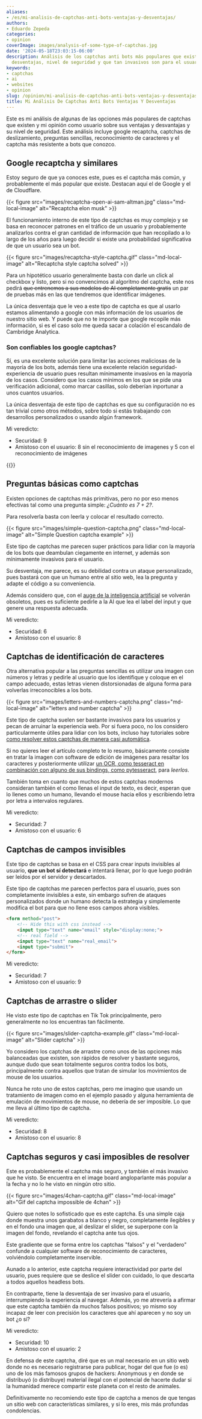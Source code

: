 ```yaml
---
aliases:
- /es/mi-analisis-de-captchas-anti-bots-ventajas-y-desventajas/
authors:
- Eduardo Zepeda
categories:
- opinion
coverImage: images/analysis-of-some-type-of-captchas.jpg
date: '2024-05-18T23:03:15-06:00'
description: Análisis de los captchas anti bots más populares que existen, ventajas,
  desventajas, nivel de seguridad y que tan invasivos son para el usuario
keywords:
- captchas
- ai
- websites
- opinion
slug: /opinion/mi-analisis-de-captchas-anti-bots-ventajas-y-desventajas/
title: Mi Análisis De Captchas Anti Bots Ventajas Y Desventajas
---
```


Este es mi análisis de algunas de las opciones más populares de captchas que existen y mi opinión como usuario sobre sus ventajas y desvantajas y su nivel de seguridad. Este análisis incluye google recaptcha, captchas de deslizamiento, preguntas sencillas, reconocimiento de caracteres y el captcha más resistente a bots que conozco.

## Google recaptcha y similares

Estoy seguro de que ya conoces este, pues es el captcha más común, y probablemente el más popular que existe. Destacan aquí el de Google y el de Cloudflare.

{{< figure src="images/recaptcha-open-ai-sam-altman.jpg" class="md-local-image" alt="Recaptcha elon musk" >}}

El funcionamiento interno de este tipo de captchas es muy complejo y se basa en reconocer patrones en el tráfico de un usuario y probablemente analizarlos contra el gran cantidad de información que han recopilado a lo largo de los años para luego decidir si existe una probabilidad significativa de que un usuario sea un bot.

{{< figure src="images/recaptcha-style-captcha.gif" class="md-local-image" alt="Recaptcha style captcha solved" >}}

Para un hipotético usuario generalmente basta con darle un click al checkbox y listo, pero si no convencimos al algoritmo del captcha, este nos pedirá  ~~que entrenemos a sus modelos de AI completamente gratis~~ un par de pruebas más en las que tendremos que identificar imágenes.

La única desventaja que le veo a este tipo de captcha es que al usarlo estamos alimentando a google con más información de los usuarios de nuestro sitio web. Y puede que no te importe que google recopile más información, si es el caso solo me queda sacar a colación el escandalo de Cambridge Analytica.

### Son confiables los google captchas?

Sí, es una excelente solución para limitar las acciones maliciosas de la mayoría de los bots, además tiene una excelente relación seguridad-experiencia de usuario pues resultan mínimamente invasivos en la mayoría de los casos. Considero que los casos mínimos en los que se pide una verificación adicional, como marcar casillas, solo deberían inportunar a unos cuantos usuarios.

La única desventaja de este tipo de captchas es que su configuración no es tan trivial como otros métodos, sobre todo si estás trabajando con desarrollos personalizados o usando algún framework.

Mi veredicto:
- Securidad: 9
- Amistoso con el usuario: 8 sin el reconocimiento de imagenes y 5 con el reconocimiento de imágenes

{{<ad>}}

## Preguntas básicas como captchas

Existen opciones de captchas más primitivas, pero no por eso menos efectivas tal como una pregunta simple: *¿Cuánto es 7 + 2?*. 

Para resolverla basta con leerla y colocar el resultado correcto.

{{< figure src="images/simple-question-captcha.png" class="md-local-image" alt="Simple Question captcha example" >}}

Este tipo de captchas me parecen super prácticos para lidiar con la mayoría de los bots que deambulan ciegamente en internet, y además son mínimamente invasivos para el usuario. 

Su desventaja, me parece, es su debilidad contra un ataque personalizado, pues bastará con que un humano entre al sitio web, lea la pregunta y adapte el código a su conveniencia.

Además considero que, con el [auge de la inteligencia artificial](/es/artificial-intelligence/el-auge-y-la-caida-de-la-burbuja-de-ai/) se volverán obsoletos, pues es suficiente pedirle a la AI que lea el label del input y que genere una respuesta adecuada.

Mi veredicto:
- Securidad: 6
- Amistoso con el usuario: 8

## Captchas de identificación de caracteres

Otra alternativa popular a las preguntas sencillas es utilizar una imagen con números y letras y pedirle al usuario que los identifique y coloque en el campo adecuado, estas letras vienen distorsionadas de alguna forma para volverlas irreconocibles a los bots.

{{< figure src="images/letters-and-numbers-captcha.png" class="md-local-image" alt="letters and number captcha" >}}

Este tipo de captcha suelen ser bastante invasivos para los usuarios y pecan de arruinar la experiencia web. Por si fuera poco, no los considero particularmente útiles para lidiar con los bots, incluso hay tutoriales sobre [como resolver estos captchas de manera casi automática](https://medium.com/lemontech-engineering/breaking-captchas-from-scracth-almost-753895fade8a#?).

Si no quieres leer el artículo completo te lo resumo, básicamente consiste en tratar la imagen con software de edición de imágenes para resaltar los caracteres y posteriormente utilizar [un OCR, como tesseract en combinación con alguno de sus bindings, como pytesseract](/es/python/ocr-con-tesseract-python-y-pytesseract/), para *leerlos*.

También toma en cuanto que muchos de estos captchas modernos consideran también el como llenas el input de texto, es decir, esperan que lo llenes como un humano, llevando el mouse hacia ellos y escribiendo letra por letra a intervalos regulares.

Mi veredicto:
- Securidad: 7
- Amistoso con el usuario: 6

## Captchas de campos invisibles

Este tipo de captchas se basa en el CSS para crear inputs invisibles al usuario, **que un bot sí detectará** e intentará llenar, por lo que luego podrán ser leídos por el servidor y descartados.

Este tipo de captchas me parecen perfectos para el usuario, pues son completamente invisibles a este, sin embargo sufren de ataques personalizados donde un humano detecta la estrategia y simplemente modifica el bot para que no llene esos campos ahora visibles.

``` html
<form method="post">
    <!-- Hide this with css instead -->
    <input type="text" name="email" style="display:none;">
    <!-- real field -->
    <input type="text" name="real_email">
    <input type="submit">
</form>
```

Mi veredicto:
- Securidad: 7
- Amistoso con el usuario: 9

## Captchas de arrastre o slider

He visto este tipo de captchas en Tik Tok principalmente, pero generalmente no los encuentras tan fácilmente.

{{< figure src="images/slider-captcha-example.gif" class="md-local-image" alt="Slider captcha" >}}

Yo considero los captchas de arrastre como unos de las opciones más balanceadas que existen, son rápidos de resolver y bastante seguros, aunque dudo que sean totalmente seguros contra todos los bots, principalmente contra aquellos que tratan de simular los movimientos de mouse de los usuarios.

Nunca he roto uno de estos captchas, pero me imagino que usando un tratamiento de imagen como en el ejemplo pasado y alguna herramienta de emulación de movimientos de mouse, no debería de ser imposible. Lo que me lleva al último tipo de captcha.

Mi veredicto:
- Securidad: 8
- Amistoso con el usuario: 8

## Captchas seguros y casi imposibles de resolver

Este es probablemente el captcha más seguro, y también el más invasivo que he visto. Se encuentra en el image board angloparlante más popular a la fecha y no lo he visto en ningún otro sitio.

{{< figure src="images/4chan-captcha.gif" class="md-local-image" alt="Gif del captcha impossible de 4chan" >}}

Quiero que notes lo sofisticado que es este captcha. Es una simple caja donde muestra unos garabatos a blanco y negro, completamente ilegibles y en el fondo una imagen que, al deslizar el slider, se superpone con la imagen del fondo, revelando el captcha ante tus ojos. 

Este gradiente que se forma entre los captchas "falsos" y el "verdadero" confunde a cualquier software de reconocimiento de caracteres, volviéndolo completamente inservible.

Aunado a lo anterior, este captcha requiere interactividad por parte del usuario, pues requiere que se deslice el slider con cuidado, lo que descarta a todos aquellos headless bots.

En contraparte, tiene la desventaja de ser invasivo para el usuario, interrumpiendo la experiencia al navegar. Además, yo me atrevería a afirmar que este captcha también da muchos falsos positivos; yo mismo soy incapaz de leer con precisión los caracteres que ahí aparecen y no soy un bot ¿o sí?

Mi veredicto:
- Securidad: 10
- Amistoso con el usuario: 2

En defensa de este captcha, diré que es un mal necesario en un sitio web donde no es necesario registrarse para publicar, hogar del que fue (o es) uno de los más famosos grupos de hackers: Anonymous y en donde se distribuyó (o distribuye) material ilegal con el potencial de hacerte dudar si la humanidad merece compartir este planeta con el resto de animales.

Definitivamente no recomiendo este tipo de captcha a menos de que tengas un sitio web con características similares, y si lo eres, mis más profundas condolencias.